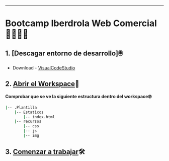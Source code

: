 # 
***


 #### 


 #### 
 
 # Bootcamp Iberdrola Web Comercial	:construction_worker_woman::construction_worker_man:

## 1. [Descagar entorno de desarrollo]:trackball:

* Download - [VisualCodeStudio](https://code.visualstudio.com/download)

## 2. [Abrir el Workspace](#technologies):page_with_curl:

#### Comprobar que se ve la siguiente estructura dentro del workspace:nerd_face:
```bash
|-- .Plantilla
    |-- Estaticos
        |-- index.html
    |-- recursos
        |-- css
        |-- js
        |-- img
```
## 3. [Comenzar a trabajar](#technologies):hammer_and_wrench:
